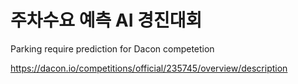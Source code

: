 # 주차수요 예측 AI 경진대회
Parking require prediction for Dacon competetion

https://dacon.io/competitions/official/235745/overview/description